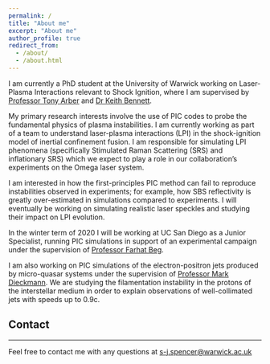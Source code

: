 ```yaml
---
permalink: /
title: "About me"
excerpt: "About me"
author_profile: true
redirect_from: 
  - /about/
  - /about.html
---
```


I am currently a PhD student at the University of Warwick working on Laser-Plasma Interactions relevant to Shock Ignition, where I am supervised by <a href="https://warwick.ac.uk/fac/sci/physics/research/cfsa/people/tda/">Professor Tony Arber</a> and <a href="https://warwick.ac.uk/fac/sci/physics/research/cfsa/people/bennett">Dr Keith Bennett</a>.

My primary research interests involve the use of PIC codes to probe the fundamental physics of plasma instabilities. I am currently working as part of a team to understand laser-plasma interactions (LPI) in the shock-ignition model of inertial confinement fusion. I am responsible for simulating LPI phenomena (specifically Stimulated Raman Scattering (SRS) and inflationary SRS) which we expect to play a role in our collaboration’s experiments on the Omega laser system.

I am interested in how the first-principles PIC method can fail to reproduce instabilities observed in experiments; for example, how SBS reflectivity is greatly over-estimated in simulations compared to experiments. I will eventually be working on simulating realistic laser speckles and studying their impact on LPI evolution. 

In the winter term of 2020 I will be working at UC San Diego as a Junior Specialist, running PIC simulations in support of an experimental campaign under the supervision of <a href="https://cer.ucsd.edu/_profile-pages/beg.html">Professor Farhat Beg</a>.

I am also working on PIC simulations of the electron-positron jets produced by micro-quasar systems under the supervision of <a href="https://liu.se/en/employee/mardi06">Professor Mark Dieckmann</a>. We are studying the filamentation instability in the protons of the interstellar medium in order to explain observations of well-collimated jets with speeds up to 0.9c.

## Contact
----------

Feel free to contact me with any questions at [s-j.spencer@warwick.ac.uk](mailto:s-j.spencer@warwick.ac/uk)
